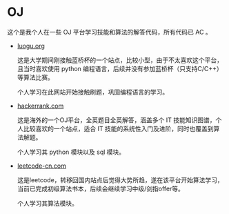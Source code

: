 # OJ

这个是我个人在一些 OJ 平台学习技能和算法的解答代码，所有代码已 AC 。


- [luogu.org](https://www.luogu.com.cn/ "luogu")

    这是大学期间刚接触蓝桥杯的一个站点，比较小型，由于不太喜欢这个平台，且当时喜欢使用 python 编程语言，后续并没有参加蓝桥杯（只支持C/C++）等算法比赛。

    个人学习在此网站开始接触刷题，巩固编程语言的学习。

- [hackerrank.com](https://www.hackerrank.com/ "hackerrank")

    这是海外的一个OJ平台，全英题目全英解答，涵盖多个 IT 技能知识图谱，个人比较喜欢的一个站点，适合 IT 技能的系统性入门及进阶，同时也覆盖到算法解题。

    个人学习其 python 模块以及 sql 模块。

- [leetcode-cn.com](https://leetcode-cn.com/ "leetcode")

    这是leetcode，转移回国内站点后觉得大势所趋，遂在该平台开始算法学习，当前已完成初级算法书本，后续会继续学习中级/剑指offer等。

    个人学习其算法模块。
